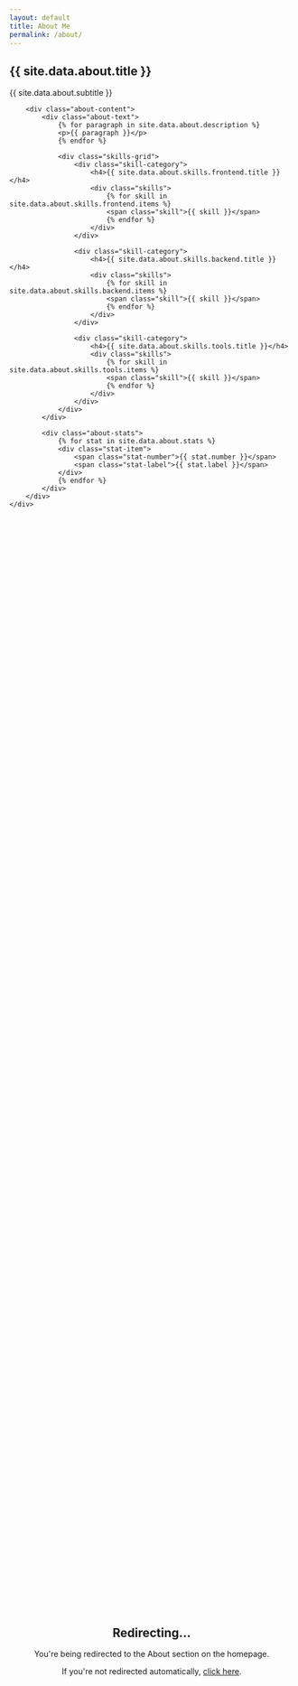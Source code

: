 ```yaml
---
layout: default
title: About Me
permalink: /about/
---
```


<!-- About Section -->
<section class="about" id="about">
    <div class="container">
        <div class="section-header">
            <h2 class="section-title">{{ site.data.about.title }}</h2>
            <p class="section-subtitle">{{ site.data.about.subtitle }}</p>
        </div>
        
        <div class="about-content">
            <div class="about-text">
                {% for paragraph in site.data.about.description %}
                <p>{{ paragraph }}</p>
                {% endfor %}
                
                <div class="skills-grid">
                    <div class="skill-category">
                        <h4>{{ site.data.about.skills.frontend.title }}</h4>
                        <div class="skills">
                            {% for skill in site.data.about.skills.frontend.items %}
                            <span class="skill">{{ skill }}</span>
                            {% endfor %}
                        </div>
                    </div>
                    
                    <div class="skill-category">
                        <h4>{{ site.data.about.skills.backend.title }}</h4>
                        <div class="skills">
                            {% for skill in site.data.about.skills.backend.items %}
                            <span class="skill">{{ skill }}</span>
                            {% endfor %}
                        </div>
                    </div>
                    
                    <div class="skill-category">
                        <h4>{{ site.data.about.skills.tools.title }}</h4>
                        <div class="skills">
                            {% for skill in site.data.about.skills.tools.items %}
                            <span class="skill">{{ skill }}</span>
                            {% endfor %}
                        </div>
                    </div>
                </div>
            </div>
            
            <div class="about-stats">
                {% for stat in site.data.about.stats %}
                <div class="stat-item">
                    <span class="stat-number">{{ stat.number }}</span>
                    <span class="stat-label">{{ stat.label }}</span>
                </div>
                {% endfor %}
            </div>
        </div>
    </div>
</section>

<script>
  window.location.href = "/#about";
</script>

<section class="redirect-page">
    <div class="container">
        <div class="redirect-content">
            <h1>Redirecting...</h1>
            <p>You're being redirected to the About section on the homepage.</p>
            <p>If you're not redirected automatically, <a href="/#about">click here</a>.</p>
        </div>
    </div>
</section>

<style>
.redirect-page {
    min-height: 100vh;
    display: flex;
    align-items: center;
    justify-content: center;
    background: var(--bg-primary);
    text-align: center;
}

.redirect-content h1 {
    color: var(--primary-color);
    margin-bottom: 1rem;
}

.redirect-content p {
    color: var(--text-secondary);
    margin-bottom: 0.5rem;
}

.redirect-content a {
    color: var(--primary-color);
    text-decoration: underline;
}
</style>
